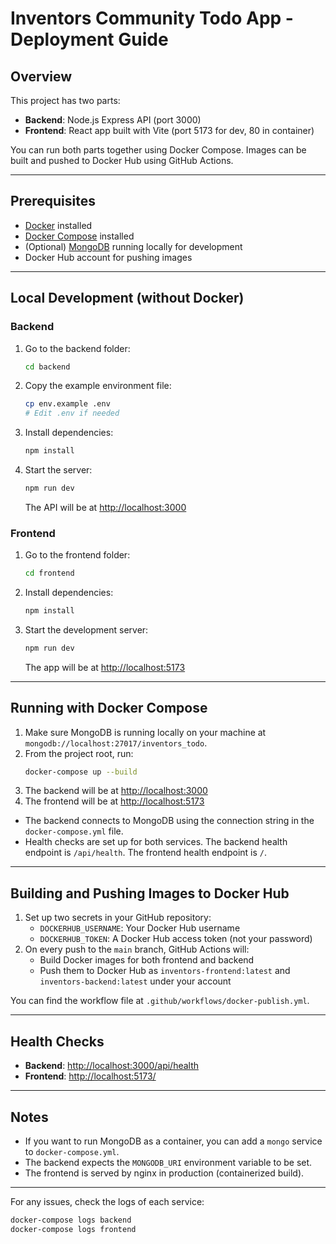 
# Inventors Community Todo App - Deployment Guide

## Overview
This project has two parts:
- **Backend**: Node.js Express API (port 3000)
- **Frontend**: React app built with Vite (port 5173 for dev, 80 in container)

You can run both parts together using Docker Compose. Images can be built and pushed to Docker Hub using GitHub Actions.

---

## Prerequisites
- [Docker](https://www.docker.com/get-started) installed
- [Docker Compose](https://docs.docker.com/compose/) installed
- (Optional) [MongoDB](https://www.mongodb.com/try/download/community) running locally for development
- Docker Hub account for pushing images

---

## Local Development (without Docker)

### Backend
1. Go to the backend folder:
   ```sh
   cd backend
   ```
2. Copy the example environment file:
   ```sh
   cp env.example .env
   # Edit .env if needed
   ```
3. Install dependencies:
   ```sh
   npm install
   ```
4. Start the server:
   ```sh
   npm run dev
   ```
   The API will be at [http://localhost:3000](http://localhost:3000)

### Frontend
1. Go to the frontend folder:
   ```sh
   cd frontend
   ```
2. Install dependencies:
   ```sh
   npm install
   ```
3. Start the development server:
   ```sh
   npm run dev
   ```
   The app will be at [http://localhost:5173](http://localhost:5173)

---

## Running with Docker Compose

1. Make sure MongoDB is running locally on your machine at `mongodb://localhost:27017/inventors_todo`.
2. From the project root, run:
   ```sh
   docker-compose up --build
   ```
3. The backend will be at [http://localhost:3000](http://localhost:3000)
4. The frontend will be at [http://localhost:5173](http://localhost:5173)

- The backend connects to MongoDB using the connection string in the `docker-compose.yml` file.
- Health checks are set up for both services. The backend health endpoint is `/api/health`. The frontend health endpoint is `/`.

---

## Building and Pushing Images to Docker Hub

1. Set up two secrets in your GitHub repository:
   - `DOCKERHUB_USERNAME`: Your Docker Hub username
   - `DOCKERHUB_TOKEN`: A Docker Hub access token (not your password)
2. On every push to the `main` branch, GitHub Actions will:
   - Build Docker images for both frontend and backend
   - Push them to Docker Hub as `inventors-frontend:latest` and `inventors-backend:latest` under your account

You can find the workflow file at `.github/workflows/docker-publish.yml`.

---

## Health Checks
- **Backend**: [http://localhost:3000/api/health](http://localhost:3000/api/health)
- **Frontend**: [http://localhost:5173/](http://localhost:5173/)

---

## Notes
- If you want to run MongoDB as a container, you can add a `mongo` service to `docker-compose.yml`.
- The backend expects the `MONGODB_URI` environment variable to be set.
- The frontend is served by nginx in production (containerized build).

---

For any issues, check the logs of each service:
```sh
docker-compose logs backend
docker-compose logs frontend
``` 